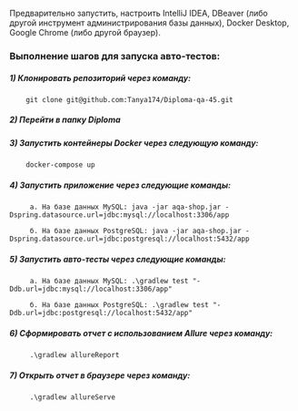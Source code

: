 Предварительно запустить, настроить IntelliJ IDEA, DBeaver (либо другой инструмент администрирования базы данных), Docker Desktop, Google Chrome (либо другой браузер).

### Выполнение шагов для запуска авто-тестов:
##### 1) Клонировать репозиторий через команду:
 
        git clone git@github.com:Tanya174/Diploma-qa-45.git

##### 2) Перейти в папку Diploma

##### 3) Запустить контейнеры Docker через следующую команду:

        docker-compose up

##### 4) Запустить приложение через следующие команды:

         а. На базе данных MySQL: java -jar aqa-shop.jar -Dspring.datasource.url=jdbc:mysql://localhost:3306/app

         б. На базе данных PostgreSQL: java -jar aqa-shop.jar -Dspring.datasource.url=jdbc:postgresql://localhost:5432/app 

##### 5) Запустить авто-тесты через следующие команды:

         а. На базе данных MySQL: .\gradlew test "-Ddb.url=jdbc:mysql://localhost:3306/app"

         б. На базе данных PostgreSQL: .\gradlew test "-Ddb.url=jdbc:postgresql://localhost:5432/app"

##### 6) Сформировать отчет с использованием Allure через команду: 
         .\gradlew allureReport

##### 7) Открыть отчет в браузере через команду: 
         .\gradlew allureServe
